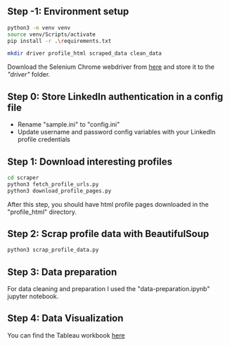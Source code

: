 
## Step -1: Environment setup
```bash
python3 -m venv venv
source venv/Scripts/activate
pip install -r .\requirements.txt

mkdir driver profile_html scraped_data clean_data
```

Download the Selenium Chrome webdriver from [here](https://chromedriver.chromium.org/downloads) and store it to the *"driver"* folder.

## Step 0: Store LinkedIn authentication in a config file
- Rename "sample.ini" to "config.ini"
- Update username and password config variables with your LinkedIn profile credentials

## Step 1: Download interesting profiles
```bash
cd scraper
python3 fetch_profile_urls.py
python3 download_profile_pages.py
```

After this step, you should have html profile pages downloaded in the "profile_html" directory.

## Step 2: Scrap profile data with BeautifulSoup
```bash
python3 scrap_profile_data.py
```

## Step 3: Data preparation
For data cleaning and preparation I used the "data-preparation.ipynb" jupyter notebook.

## Step 4: Data Visualization
You can find the Tableau workbook [here](https://medium.com/r/?url=https%3A%2F%2Fpublic.tableau.com%2Fviews%2FLinkedInProfileAnalysis_16541209594500%2FDashboard%3F%3Alanguage%3Den-US%26%3Adisplay_count%3Dn%26%3Aorigin%3Dviz_share_link)

